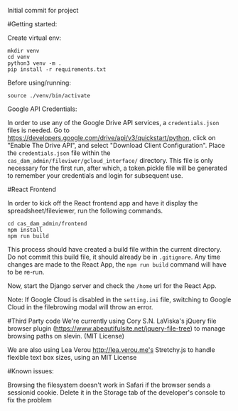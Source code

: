Initial commit for project

#Getting started:

Create virtual env:

```
mkdir venv
cd venv
python3 venv -m .
pip install -r requirements.txt
```

Before using/running:

`source ./venv/bin/activate`

Google API Credentials:

In order to use any of the Google Drive API services, a `credentials.json` files is needed.
Go to https://developers.google.com/drive/api/v3/quickstart/python, click on "Enable The Drive API", and select "Download Client Configuration".
Place the `credentials.json` file within the `cas_dam_admin/fileviwer/gcloud_interface/` directory.
This file is only necessary for the first run, after which, a token.pickle file will be generated to remember your credentials and login for subsequent use. 


#React Frontend

In order to kick off the React frontend app and have it display the spreadsheet/fileviewer, run the following commands. 
 
`cd cas_dam_admin/frontend`  
`npm install`  
`npm run build`  

This process should have created a build file within the current directory. 
Do not commit this build file, it should already be in `.gitignore`. Any time changes are made 
to the React App, the `npm run build` command will have to be re-run. 

Now, start the Django server and check the `/home` url for the React App. 

Note: If Google Cloud is disabled in the `setting.ini` file, switching to Google Cloud in the filebrowing modal will throw an error. 


#Third Party code
We're currently using Cory S.N. LaViska's jQuery file browser plugin (https://www.abeautifulsite.net/jquery-file-tree)
to manage browsing paths on slevin. (MIT License)

We are also using Lea Verou http://lea.verou.me's Stretchy.js to handle flexible text box sizes, using an MIT License

#Known issues:

Browsing the filesystem doesn't work in Safari if the browser sends a sessionid cookie. Delete it in the Storage tab of
the developer's console to fix the problem
